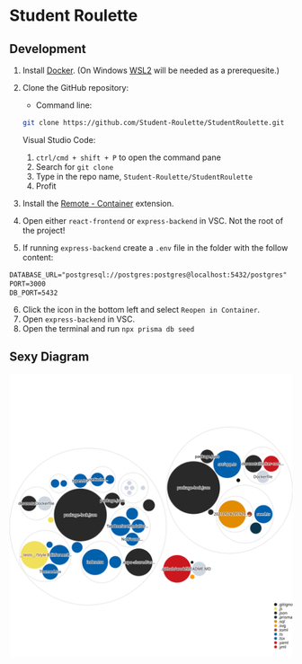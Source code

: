 
# Student Roulette

## Development

1. Install [Docker](https://www.docker.com/). (On Windows [WSL2](https://docs.microsoft.com/en-us/windows/wsl/install) will be needed as a prerequesite.)
2. Clone the GitHub repository:

    - Command line:
    ```bash
    git clone https://github.com/Student-Roulette/StudentRoulette.git
    ```
    Visual Studio Code:
    1. `ctrl/cmd + shift + P` to open the command pane
    2. Search for `git clone`
    3. Type in the repo name, `Student-Roulette/StudentRoulette`
    4. Profit
3. Install the [Remote - Container](https://marketplace.visualstudio.com/items?itemName=ms-vscode-remote.remote-containers) extension.
4. Open either `react-frontend` or `express-backend` in VSC. Not the root of the project!
5. If running `express-backend` create a `.env` file in the folder with the follow content:

```env
DATABASE_URL="postgresql://postgres:postgres@localhost:5432/postgres"
PORT=3000
DB_PORT=5432
```

6. Click the icon in the bottom left and select `Reopen in Container`.
7. Open `express-backend` in VSC.
8. Open the terminal and run `npx prisma db seed`

## Sexy Diagram

![Visualization of the codebase](./diagram.svg)

